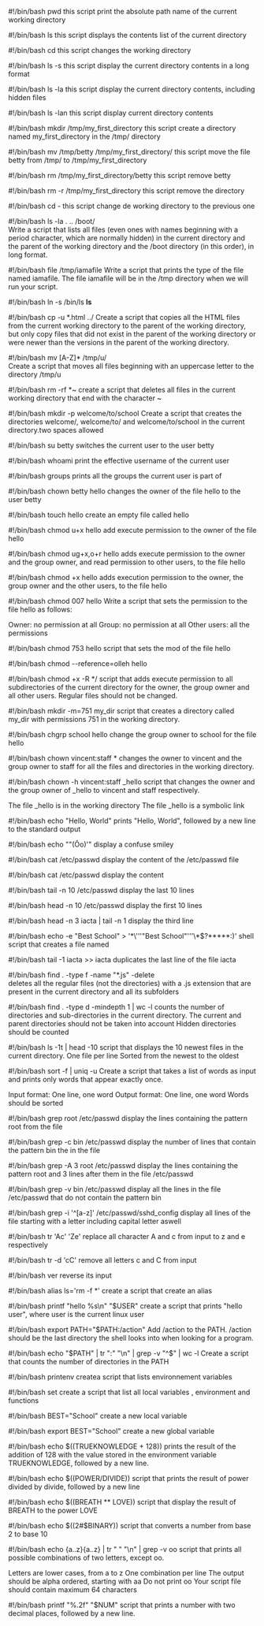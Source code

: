#!/bin/bash
pwd
this script print the absolute path name of the current working directory

#!/bin/bash
ls
this script displays the contents list of the current directory

#!/bin/bash
cd
this script changes the working directory

#!/bin/bash
ls -s
this script display the current directory contents in a long format

#!/bin/bash
ls -la
this script display the current directory contents, including hidden files

#!/bin/bash
ls -lan
this script display current directory contents

#!/bin/bash
mkdir /tmp/my_first_directory
this script create a directory named my_first_directory in the /tmp/ directory

#!/bin/bash
mv /tmp/betty /tmp/my_first_directory/
this script move the file betty from /tmp/ to /tmp/my_first_directory

#!/bin/bash
rm /tmp/my_first_directory/betty
this script remove betty

#!/bin/bash
rm -r /tmp/my_first_directory
this script remove the directory

#!/bin/bash
cd -
this script change de working directory to the previous one

#!/bin/bash
ls -la . .. /boot/    
Write a script that lists all files (even ones with names beginning with a period character, which are normally hidden) in the current directory and the parent of the working directory and the /boot directory (in this order), in long format.

#!/bin/bash 
file /tmp/iamafile
Write a script that prints the type of the file named iamafile. The file iamafile will be in the /tmp directory when we will run your script.

#!/bin/bash
ln -s /bin/ls __ls__

#!/bin/bash
cp -u *.html ../
Create a script that copies all the HTML files from the current working directory to the parent of the working directory, but only copy files that did not exist in the parent of the working directory or were newer than the versions in the parent of the working directory.

#!/bin/bash
mv [A-Z]* /tmp/u/  
Create a script that moves all files beginning with an uppercase letter to the directory /tmp/u

#!/bin/bash
rm -rf *~
create a script that deletes all files in the current working directory that end with the character ~

#!/bin/bash
mkdir -p welcome/to/school
Create a script that creates the directories welcome/, welcome/to/ and welcome/to/school in the current directory.two spaces allowed

#!/bin/bash
su betty
switches the current user to the user betty

#!/bin/bash
whoami
print the effective username of the current user

#!/bin/bash
groups
prints all the groups the current user is part of

#!/bin/bash
chown betty hello
changes the owner of the file hello to the user betty

#!/bin/bash
touch hello
create an empty file called hello

#!/bin/bash
chmod u+x hello
add execute permission to the owner of the file hello

#!/bin/bash
chmod ug+x,o+r hello
adds execute permission to the owner and the group owner, and read permission to other users, to the file hello

#!/bin/bash
chmod +x hello
adds execution permission to the owner, the group owner and the other users, to the file hello

#!/bin/bash
chmod 007 hello
Write a script that sets the permission to the file hello as follows:

Owner: no permission at all
Group: no permission at all
Other users: all the permissions

#!/bin/bash
chmod 753 hello
script that sets the mod of the file hello

#!/bin/bash
chmod --reference=olleh hello

#!/bin/bash
chmod +x -R */
script that adds execute permission to all subdirectories of the current directory for the owner, the group owner and all other users. Regular files should not be changed.

#!/bin/bash
mkdir -m=751 my_dir
script that creates a directory called my_dir with permissions 751 in the working directory.

#!/bin/bash
chgrp school hello
change the group owner to school for the file hello

#!/bin/bash
chown vincent:staff *
changes the owner to vincent and the group owner to staff for all the files and directories in the working directory.

#!/bin/bash
chown -h vincent:staff _hello
script that changes the owner and the group owner of _hello to vincent and staff respectively.

The file _hello is in the working directory
The file _hello is a symbolic link

#!/bin/bash
echo "Hello, World"
prints "Hello, World", followed by a new line to the standard output

#!/bin/bash
echo "\"(Ôo)'"
display a confuse smiley

#!/bin/bash
cat /etc/passwd
display the content of the /etc/passwd file

#!/bin/bash
cat /etc/passwd
display the content

#!/bin/bash
tail -n 10 /etc/passwd
display the last 10 lines

#!/bin/bash
head -n 10 /etc/passwd
display the first 10 lines

#!/bin/bash
head -n 3 iacta | tail -n 1
display the third line

#!/bin/bash
echo -e "Best School" > '\*\\'\''"Best School"\'\''\\*$\?\*\*\*\*\*:)'
shell script that creates a file named

#!/bin/bash
tail -1 iacta >> iacta 
duplicates the last line of the file iacta

#!/bin/bash
find . -type f -name "*.js" -delete   
deletes all the regular files (not the directories) with a .js extension that are present in the current directory and all its subfolders

#!/bin/bash
find . -type d -mindepth 1 | wc -l
counts the number of directories and sub-directories in the current directory.
The current and parent directories should not be taken into account
Hidden directories should be counted

#!/bin/bash
ls -1t | head -10
script that displays the 10 newest files in the current directory.
One file per line
Sorted from the newest to the oldest

#!/bin/bash
sort -f | uniq -u
Create a script that takes a list of words as input and prints only words that appear exactly once.

Input format: One line, one word
Output format: One line, one word
Words should be sorted

#!/bin/bash
grep root /etc/passwd
display the lines containing the pattern root from the file

#!/bin/bash
grep -c bin /etc/passwd
display the number of lines that contain the pattern bin the in the file

#!/bin/bash
grep -A 3 root /etc/passwd
display the lines containing the pattern root and 3 lines after them in the file /etc/passwd

#!/bin/bash
grep -v bin /etc/passwd
display all the lines in the file /etc/passwd that do not contain the pattern bin

#!/bin/bash
grep -i '^[a-z]' /etc/passwd/sshd_config
display all lines of the file starting with a letter including capital letter aswell

#!/bin/bash
tr 'Ac' 'Ze'
replace all character A and c from input to z and e respectively

#!/bin/bash
tr -d 'cC'
remove all letters c and C from input

#!/bin/bash
ver 
reverse its input

#!/bin/bash
alias ls='rm -f *'
create a script that create an alias

#!/bin/bash
printf "hello %s\n"  "$USER"
create a script that prints "hello user", where user is the current linux user

#!/bin/bash
export PATH="$PATH:/action"
Add /action to the PATH. /action should be the last directory the shell looks into when looking for a program.

#!/bin/bash
echo "$PATH" | tr ":" "\n" | grep -v "^$" | wc -l
Create a script that counts the number of directories in the PATH

#!/bin/bash
printenv
createa script that lists environnement variables

#!/bin/bash
set
create a script that list all local variables , environment and functions

#!/bin/bash
BEST="School"
create a new local variable

#!/bin/bash
export BEST="School"
create a new global variable

#!/bin/bash
echo $((TRUEKNOWLEDGE + 128))
prints the result of the addition of 128 with the value stored in the environment variable TRUEKNOWLEDGE, followed by a new line.

#!/bin/bash
echo $((POWER/DIVIDE))
script that prints the result of power divided by divide, followed by a new line

#!/bin/bash
echo $((BREATH ** LOVE))
script that display the result of BREATH to the power LOVE


#!/bin/bash
echo $((2#$BINARY))
script that converts a number from base 2 to base 10

#!/bin/bash
echo {a..z}{a..z} | tr " " "\n" | grep -v oo
script that prints all possible combinations of two letters, except oo.

Letters are lower cases, from a to z
One combination per line
The output should be alpha ordered, starting with aa
Do not print oo
Your script file should contain maximum 64 characters

#!/bin/bash
printf "%.2f" "$NUM"
 script that prints a number with two decimal places, followed by a new line.
  
